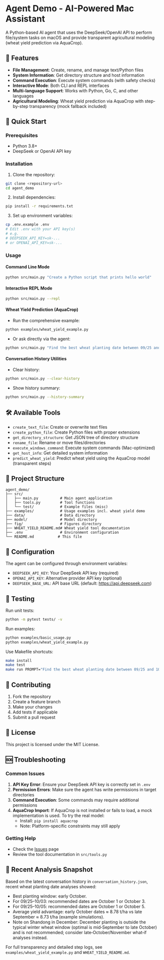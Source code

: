 # Agent Demo - AI-Powered Mac Assistant

A Python-based AI agent that uses the DeepSeek/OpenAI API to perform file/system tasks on macOS and provide transparent agricultural modeling (wheat yield prediction via AquaCrop).

## 🎯 Features

- **File Management**: Create, rename, and manage text/Python files
- **System Information**: Get directory structure and host information
- **Command Execution**: Execute system commands (with safety checks)
- **Interactive Mode**: Both CLI and REPL interfaces
- **Multi-language Support**: Works with Python, Go, C, and other languages
- **Agricultural Modeling**: Wheat yield prediction via AquaCrop with step-by-step transparency (mock fallback included)

## 🚀 Quick Start

### Prerequisites

- Python 3.8+
- DeepSeek or OpenAI API key

### Installation

1. Clone the repository:
```bash
git clone <repository-url>
cd agent_demo
```

2. Install dependencies:
```bash
pip install -r requirements.txt
```

3. Set up environment variables:
```bash
cp .env.example .env
# Edit .env with your API key(s)
# e.g.
# DEEPSEEK_API_KEY=sk-...
# or OPENAI_API_KEY=sk-...
```

### Usage

#### Command Line Mode
```bash
python src/main.py "Create a Python script that prints hello world"
```

#### Interactive REPL Mode
```bash
python src/main.py --repl
```

#### Wheat Yield Prediction (AquaCrop)
- Run the comprehensive example:
```bash
python examples/wheat_yield_example.py
```
- Or ask directly via the agent:
```bash
python src/main.py "Find the best wheat planting date between 09/25 and 10/03"
```

#### Conversation History Utilities
- Clear history:
```bash
python src/main.py --clear-history
```
- Show history summary:
```bash
python src/main.py --history-summary
```

## 🛠️ Available Tools

- `create_text_file`: Create or overwrite text files
- `create_python_file`: Create Python files with proper extensions
- `get_directory_structure`: Get JSON tree of directory structure
- `rename_file`: Rename or move files/directories
- `execute_windows_command`: Execute system commands (Mac-optimized)
- `get_host_info`: Get detailed system information
- `predict_wheat_yield`: Predict wheat yield using the AquaCrop model (transparent steps)

## 📁 Project Structure

```
agent_demo/
├── src/
│   ├── main.py          # Main agent application
│   ├── tools.py         # Tool functions
│   └── test/            # Example files (misc)
├── examples/            # Usage examples incl. wheat yield demo
├── data/                # Data directory
├── model/               # Model directory
├── fig/                 # Figures directory
├── WHEAT_YIELD_README.md# Wheat yield tool documentation
├── .env                 # Environment configuration
└── README.md           # This file
```

## 🔧 Configuration

The agent can be configured through environment variables:

- `DEEPSEEK_API_KEY`: Your DeepSeek API key (required)
- `OPENAI_API_KEY`: Alternative provider API key (optional)
- `DEEPSEEK_BASE_URL`: API base URL (default: https://api.deepseek.com)

## 🧪 Testing

Run unit tests:
```bash
python -m pytest tests/ -v
```

Run examples:
```bash
python examples/basic_usage.py
python examples/wheat_yield_example.py
```

Use Makefile shortcuts:
```bash
make install
make test
make run PROMPT="Find the best wheat planting date between 09/25 and 10/03"
```

## 🤝 Contributing

1. Fork the repository
2. Create a feature branch
3. Make your changes
4. Add tests if applicable
5. Submit a pull request

## 📄 License

This project is licensed under the MIT License.

## 🆘 Troubleshooting

### Common Issues

1. **API Key Error**: Ensure your DeepSeek API key is correctly set in `.env`
2. **Permission Errors**: Make sure the agent has write permissions in target directories
3. **Command Execution**: Some commands may require additional permissions
4. **AquaCrop Import**: If AquaCrop is not installed or fails to load, a mock implementation is used. To try the real model:
   - Install: `pip install aquacrop`
   - Note: Platform-specific constraints may still apply

### Getting Help

- Check the [Issues](https://github.com/your-repo/issues) page
- Review the tool documentation in `src/tools.py`

## 🌾 Recent Analysis Snapshot

Based on the latest conversation history in `conversation_history.json`, recent wheat planting date analyses showed:

- Best planting window: early October.
- For 09/25–10/03: recommended dates are October 1 or October 3.
- For 09/25–10/05: recommended dates are October 1 or October 5.
- Average yield advantage: early October dates ≈ 8.78 t/ha vs late September ≈ 8.73 t/ha (example simulations).
- Note on Shandong in December: December planting is outside the typical winter wheat window (optimal is mid‑September to late October) and is not recommended; consider late‑October/November what‑if analyses instead.

For full transparency and detailed step logs, see `examples/wheat_yield_example.py` and `WHEAT_YIELD_README.md`.
